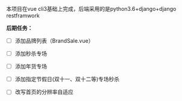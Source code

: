 本项目在vue cli3基础上完成，后端采用的是python3.6+django+django restframwork



**后期任务：**

- [ ] 添加品牌列表（BrandSale.vue）
- [ ] 添加秒杀专场
- [ ] 添加年货专场
- [ ] 添加指定节假日(双十一、双十二等)专场秒杀
- [ ] 改写首页的分辨率自适应



